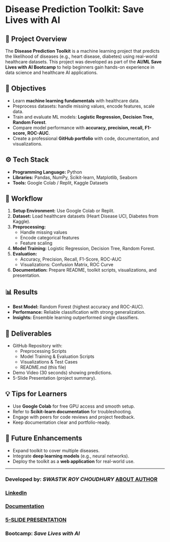 # Disease Prediction Toolkit: Save Lives with AI

## 📌 Project Overview
The **Disease Prediction Toolkit** is a machine learning project that predicts the likelihood of diseases (e.g., heart disease, diabetes) using real-world healthcare datasets. This project was developed as part of the **AI/ML Save Lives with AI Bootcamp** to help beginners gain hands-on experience in data science and healthcare AI applications.

## 🎯 Objectives
- Learn **machine learning fundamentals** with healthcare data.
- Preprocess datasets: handle missing values, encode features, scale data.
- Train and evaluate ML models: **Logistic Regression, Decision Tree, Random Forest**.
- Compare model performance with **accuracy, precision, recall, F1-score, ROC-AUC**.
- Create a professional **GitHub portfolio** with code, documentation, and visualizations.

## ⚙️ Tech Stack
- **Programming Language:** Python  
- **Libraries:** Pandas, NumPy, Scikit-learn, Matplotlib, Seaborn  
- **Tools:** Google Colab / Replit, Kaggle Datasets  

## 📝 Workflow
1. **Setup Environment:** Use Google Colab or Replit.  
2. **Dataset:** Load healthcare datasets (Heart Disease UCI, Diabetes from Kaggle).  
3. **Preprocessing:**  
   - Handle missing values  
   - Encode categorical features  
   - Feature scaling  
4. **Model Training:** Logistic Regression, Decision Tree, Random Forest.  
5. **Evaluation:**  
   - Accuracy, Precision, Recall, F1-Score, ROC-AUC  
   - Visualizations: Confusion Matrix, ROC Curve  
6. **Documentation:** Prepare README, toolkit scripts, visualizations, and presentation.  

## 📊 Results
- **Best Model:** Random Forest (highest accuracy and ROC-AUC).  
- **Performance:** Reliable classification with strong generalization.  
- **Insights:** Ensemble learning outperformed single classifiers.  

## 🚀 Deliverables
- GitHub Repository with:
  - Preprocessing Scripts  
  - Model Training & Evaluation Scripts  
  - Visualizations & Test Cases  
  - README.md (this file)  
- Demo Video (30 seconds) showing predictions.  
- 5-Slide Presentation (project summary).  

## 💡 Tips for Learners
- Use **Google Colab** for free GPU access and smooth setup.  
- Refer to **Scikit-learn documentation** for troubleshooting.  
- Engage with peers for code reviews and project feedback.  
- Keep documentation clear and portfolio-ready.  

## 📌 Future Enhancements
- Expand toolkit to cover multiple diseases.  
- Integrate **deep learning models** (e.g., neural networks).  
- Deploy the toolkit as a **web application** for real-world use.  

---
 ### Developed by: *SWASTIK ROY CHOUDHURY* [ABOUT AUTHOR](https://bio.link/swastikroychoudhury)
 
 ### [LinkedIn](https://www.linkedin.com/in/swastikroychoudhury)
 
 ### [Documentation](https://drive.google.com/file/d/1rlDLGVmlT8ooQn13AdypRIhZ_8vcl6_f/view?usp=sharing)

 ### [5-SLIDE PRESENTATION](https://docs.google.com/presentation/d/151qrB7pmj45y1CI3A2oLcC_Eis2GJW5C/edit?usp=sharing&ouid=113223291190244198418&rtpof=true&sd=true)
 
 ### Bootcamp: *Save Lives with AI*

